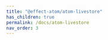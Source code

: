 ```yaml
---
title: "@effect-atom/atom-livestore"
has_children: true
permalink: /docs/atom-livestore
nav_order: 3
---
```


